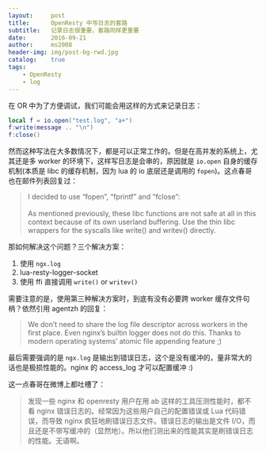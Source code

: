 ```yaml
---
layout:     post
title:      OpenResty 中写日志的套路
subtitle:   记录日志很重要，套路同样更重要
date:       2016-09-21
author:     ms2008
header-img: img/post-bg-rwd.jpg
catalog:    true
tags:
    - OpenResty
    - log
---
```


在 OR 中为了方便调试，我们可能会用这样的方式来记录日志：

```lua
local f = io.open("test.log", "a+")
f:write(message .. "\n")
f:close()
```

然而这种写法在大多数情况下，都是可以正常工作的。但是在高并发的系统上，尤其还是多 worker 的环境下，这样写日志是会串的，原因就是 `io.open` 自身的缓存机制(本质是 libc 的缓存机制，因为 lua 的 io 底层还是调用的 `fopen`)。这点春哥也在邮件列表回复过：

> I decided to use “fopen”, “fprintf” and “fclose”:
><br><br>
> As mentioned previously, these libc functions are not safe at all in this context because of its own userland buffering. Use the thin libc wrappers for the syscalls like write() and writev() directly.

那如何解决这个问题？三个解决方案：

1. 使用 `ngx.log`
2. lua-resty-logger-socket
3. 使用 ffi 直接调用 `write()` or `writev()`

需要注意的是，使用第三种解决方案时，到底有没有必要跨 worker 缓存文件句柄？依然引用 agentzh 的回复：

> We don’t need to share the log file descriptor across workers in the first place. Even nginx’s builtin logger does not do this. Thanks to modern operating systems’ atomic file appending feature ;)

最后需要强调的是 `ngx.log` 是输出到错误日志，这个是没有缓冲的，量非常大的话也是极损性能的。nginx 的 access_log 才可以配置缓冲 :)

这一点春哥在微博上都吐槽了：

> 发现一些 nginx 和 openresty 用户在用 ab 这样的工具压测性能时，都不看 nginx 错误日志的。经常因为这些用户自己的配置错误或 Lua 代码错误，而导致 nginx 疯狂地刷错误日志文件。错误日志的输出是文件 I/O，而且还是不带写缓冲的（显然地）。所以他们测出来的性能其实是刷错误日志的性能。无语啊。
